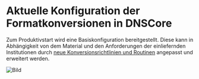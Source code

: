 # Aktuelle Konfiguration der Formatkonversionen in DNSCore
Zum Produktivstart wird eine Basiskonfiguration bereitgestellt. Diese kann in Abhängigkeit von dem Material und den Anforderungen der einliefernden Institutionen durch [neue Konversionsrichtlinien und Routinen](operations_format_conversion.de.md#Anlegen-und-Testen-von-neuen-Konversionsrichtlinien-und-Routinen) angepasst und erweitert werden.

![Bild](https://raw.githubusercontent.com/da-nrw/DNSCore/blob/master/ContentBroker/src/main/markdown/object_model_object_users.jpg)
